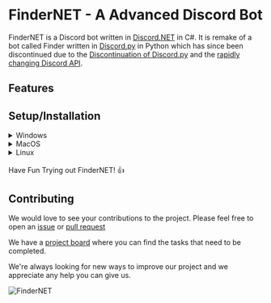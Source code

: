 # FinderNET - A Advanced Discord Bot

FinderNET is a Discord bot written in [Discord.NET](https://github.com/discord-net/Discord.Net) in C#. It is remake of a bot called Finder written in [Discord.py](https://github.com/Rapptz/discord.py) in Python which has since been discontinued due to the [Discontinuation of Discord.py](https://gist.github.com/Rapptz/4a2f62751b9600a31a0d3c78100287f1) and the [rapidly changing Discord API](https://github.com/discord/discord-api-docs).

## Features


## Setup/Installation
<details>
<summary>Windows</summary>
<br>

**To start you need to install Dotnet 6.0.0 or higher.**

Install DotNet - [Installing Dotnet on Windows](https://docs.microsoft.com/en-us/dotnet/core/install/windows)

**Then you need to clone this repository.**

```bash
$ git clone https://github.com/FinderDiscord/FinderNET.git
```

**Running the bot**

```bash
$ dotnet restore
$ dotnet run
```
</details>
<details>
<summary>MacOS</summary>
<br>

**To start you need to install Dotnet 6.0.0 or higher.**

Install DotNet - [Installing Dotnet on MacOS](https://docs.microsoft.com/en-us/dotnet/core/install/macos)

**Then you need to clone this repository.**

```bash
$ git clone https://github.com/FinderDiscord/FinderNET.git
```

**Running the bot**

```bash
$ dotnet restore
$ dotnet run
```
</details>
<details>
<summary>Linux</summary>
<br>

**To start you need to install Dotnet 6.0.0 or higher.**

Install DotNet - [Installing Dotnet on Linux](https://docs.microsoft.com/en-us/dotnet/core/install/linux)

**Then you need to clone this repository.**

```bash
$ git clone https://github.com/FinderDiscord/FinderNET.git
```

**Running the bot**

```bash
$ dotnet restore
$ dotnet run
```
</details>
<br>
Have Fun Trying out FinderNET! 👍

## Contributing
We would love to see your contributions to the project. Please feel free to open an [issue](https://github.com/FinderDiscord/FinderNET/issues) or [pull request](https://github.com/FinderDiscord/FinderNET/pulls)

We have a [project board](https://github.com/orgs/FinderDiscord/projects/1) where you can find the tasks that need to be completed.

We're always looking for new ways to improve our project and we appreciate any help you can give us.


![FinderNET](https://cdn.discordapp.com/avatars/939922948163244082/fefad3b436fb40787c958f9230a5f792.png)
